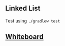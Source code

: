 ## Linked List

Test using `./gradlew test`

## [Whiteboard](https://adrianbutler.invisionapp.com/freehand/Untitled-AiQg1cug3?dsid_h=743ff78ff4d9107444e131798d3c18e5f2d72b2da995e37c2fc3da981bbcb5bb&uid_h=b212759597e56f45f96ee5aeb87f6b6a3941d446175d92e6235dddb7dd353869)
